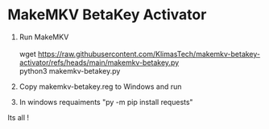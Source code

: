 # MakeMKV BetaKey Activator

1) Run MakeMKV
   \
   \
wget https://raw.githubusercontent.com/KlimasTech/makemkv-betakey-activator/refs/heads/main/makemkv-betakey.py
   \
python3 makemkv-betakey.py

3) Copy makemkv-betakey.reg to Windows and run
4) In windows requaiments "py -m pip install requests"

Its all !

